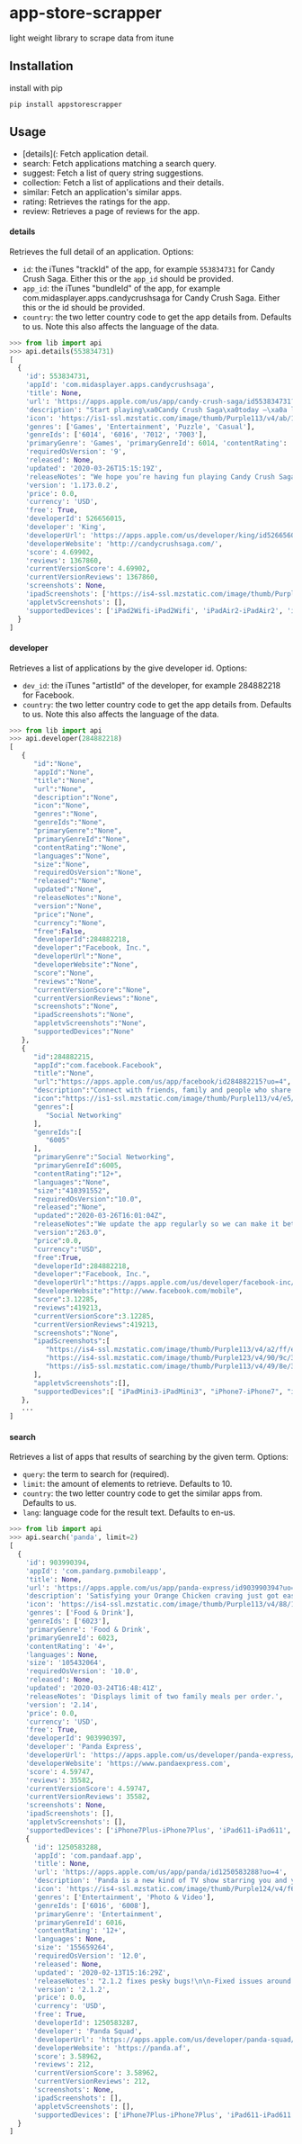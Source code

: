 # app-store-scrapper
light weight library to scrape data from itune

## Installation

install with pip

```pip install appstorescrapper```

## Usage

- [details](: Fetch application detail.
- search: Fetch applications matching a search query.
- suggest: Fetch a list of query string suggestions.
- collection: Fetch a list of applications and their details.
- similar: Fetch an application's similar apps.
- rating: Retrieves the ratings for the app.
- review: Retrieves a page of reviews for the app.

#### details

Retrieves the full detail of an application. Options:

  - ```id```: the iTunes "trackId" of the app, for example ```553834731``` for Candy Crush Saga. Either this or the ```app_id``` should be provided.
  - ```app_id```: the iTunes "bundleId" of the app, for example com.midasplayer.apps.candycrushsaga for Candy Crush Saga. Either this or the id should be provided.
  - ```country```: the two letter country code to get the app details from. Defaults to us. Note this also affects the language of the data.
  
```python
>>> from lib import api
>>> api.details(553834731)
[
  {
    'id': 553834731,
    'appId': 'com.midasplayer.apps.candycrushsaga',
    'title': None,
    'url': 'https://apps.apple.com/us/app/candy-crush-saga/id553834731?uo=4',
    'description': "Start playing\xa0Candy Crush Saga\xa0today –\xa0a legendary\xa0puzzle game\xa0loved by millions of players around the world.\n\nWith over a trillion\xa0levels\xa0played, this\xa0sweet\xa0match 3\xa0puzzle game\xa0is one of the most\xa0popular\xa0mobile\xa0games\xa0of all time!\n\nSwitch and match Candies in this\xa0tasty\xa0puzzle\xa0adventure\xa0to progress to the next level for that sweet winning feeling! Solve\xa0puzzles\xa0with quick thinking and smart moves, and be rewarded with delicious rainbow-colored cascades and tasty candy combos!\n\nPlan your moves by\xa0matching 3\xa0or more candies in a row, using boosters wisely in order to overcome those extra sticky\xa0puzzles!\xa0Blast\xa0the chocolate and collect\xa0sweet\xa0candy\xa0across thousands of\xa0levels,\xa0guaranteed to have you craving more!\n\nCandy Crush Saga features:\n\nTHE GAME THAT KEEPS YOU CRAVING MORE\nThousands of the\xa0best levels\xa0and\xa0puzzles\xa0in the\xa0Candy\xa0Kingdom and with more added every 2 weeks your sugar fix is never far away!\xa0\n\nMANY WAYS TO WIN REWARDS\nCheck back daily and spin the Daily Booster Wheel to receive\xa0free\xa0tasty rewards, and take part in time limited challenges to earn\xa0boosters\xa0to help you\xa0level\xa0up!\xa0\n\n\xa0VARIETY OF SUGAR-COATED CHALLENGES\nSweet ways to play:\xa0Game\xa0modes including Target Score, Clear the Jelly, Collect the Ingredients and Order Mode\n\nPLAY ALONE OR WITH FRIENDS\nGet to the\xa0top\xa0of the leaderboard events and compare scores with\xa0friends\xa0and competitors!\n\nLevels\xa0range from\xa0easy\xa0to\xa0hard\xa0for all\xa0adults\xa0to enjoy – accessible on-the-go,\xa0offline\xa0and\xa0online.\nIt's easy to sync the\xa0game\xa0between devices and unlock full game features when connected to the Internet or\xa0Wifi.\nFollow us to get news and updates; facebook.com/CandyCrushSaga, Twitter @CandyCrushSaga, Youtube\xa0https://www.youtube.com/user/CandyCrushOfficial\nVisit\xa0https://community.king.com/en/candy-crush-saga\xa0to access the Community and competitions!\nCandy Crush Saga\xa0is completely\xa0free\xa0to play but some optional in-game items will require payment.\nYou can turn off the payment feature by disabling in-app purchases in your device’s settings.\nBy downloading this\xa0game\xa0you are agreeing to our terms of service;\xa0http://about.king.com/consumer-terms/terms\n\nDo not sell my data: King shares your personal information with advertising partners to personalize ads. Learn more at https://king.com/privacyPolicy.  If you wish to exercise your Do Not Sell My Data rights, you can do so by contacting us via the in game help centre or by going to https://soporto.king.com/\n\nHave fun playing\xa0Candy Crush Saga\xa0the sweetest\xa0match 3\xa0puzzle game\xa0around!\xa0\nIf you enjoy playing\xa0Candy Crush Saga, you may also enjoy its sister\xa0puzzle games;\xa0Candy Crush\xa0Soda\xa0Saga, Candy Crush\xa0Jelly\xa0Saga\xa0and\xa0Candy Crush\xa0Friends\xa0Saga!",
    'icon': 'https://is1-ssl.mzstatic.com/image/thumb/Purple113/v4/ab/1d/30/ab1d309c-e992-fde1-dd24-a05a536122be/source/512x512bb.jpg',
    'genres': ['Games', 'Entertainment', 'Puzzle', 'Casual'],
    'genreIds': ['6014', '6016', '7012', '7003'],
    'primaryGenre': 'Games', 'primaryGenreId': 6014, 'contentRating': '4+', 'languages': None, 'size': '274406400', 
    'requiredOsVersion': '9',
    'released': None,
    'updated': '2020-03-26T15:15:19Z',
    'releaseNotes': "We hope you’re having fun playing Candy Crush Saga! We update the game every week so don't forget to download the latest version to get all the sweet new features and levels!\n\nNew to the game? Don’t be shy, join the fun! \n\nComing back after a break? About time! \n\nLet’s play!",
    'version': '1.173.0.2',
    'price': 0.0,
    'currency': 'USD',
    'free': True,
    'developerId': 526656015,
    'developer': 'King',
    'developerUrl': 'https://apps.apple.com/us/developer/king/id526656015?uo=4',
    'developerWebsite': 'http://candycrushsaga.com/',
    'score': 4.69902,
    'reviews': 1367860,
    'currentVersionScore': 4.69902,
    'currentVersionReviews': 1367860,
    'screenshots': None,
    'ipadScreenshots': ['https://is4-ssl.mzstatic.com/image/thumb/Purple123/v4/cb/2b/fb/cb2bfb5d-3fa6-7b4a-34f6-dd436f81a4f9/pr_source.jpg/552x414bb.jpg', 'https://is5-ssl.mzstatic.com/image/thumb/Purple123/v4/2b/01/1a/2b011aa9-0593-a782-977d-ebf83c1a0216/pr_source.jpg/552x414bb.jpg', 'https://is5-ssl.mzstatic.com/image/thumb/Purple123/v4/bc/ee/e6/bceee65a-1043-6c41-03fb-774a7e19bdeb/pr_source.jpg/552x414bb.jpg', 'https://is5-ssl.mzstatic.com/image/thumb/Purple113/v4/d8/f8/55/d8f85583-f48d-59a7-db54-96b0407f7108/pr_source.jpg/552x414bb.jpg', 'https://is5-ssl.mzstatic.com/image/thumb/Purple113/v4/cb/51/d1/cb51d12d-e118-ae59-c36d-63ac0bae1faa/pr_source.jpg/552x414bb.jpg', 'https://is5-ssl.mzstatic.com/image/thumb/Purple113/v4/56/77/c2/5677c21d-6222-87f9-f052-8686607acd21/mzl.zdiinuds.jpg/552x414bb.jpg'],
    'appletvScreenshots': [],
    'supportedDevices': ['iPad2Wifi-iPad2Wifi', 'iPadAir2-iPadAir2', 'iPadMiniRetinaCellular-iPadMiniRetinaCellular', 'iPadAir2Cellular-iPadAir2Cellular', 'iPhone11ProMax-iPhone11ProMax', 'iPad878-iPad878', 'iPodTouchSeventhGen-iPodTouchSeventhGen', 'iPadMini-iPadMini', 'iPad73-iPad73', 'iPodTouchFifthGen-iPodTouchFifthGen', 'iPhone6sPlus-iPhone6sPlus', 'iPad834-iPad834', 'iPadMini3Cellular-iPadMini3Cellular', 'iPadPro97-iPadPro97', 'iPadThirdGen-iPadThirdGen', 'iPadProCellular-iPadProCellular', 'iPadAir-iPadAir', 'iPhoneSE-iPhoneSE', 'iPadMini4G-iPadMini4G', 'iPhone5c-iPhone5c', 'iPadAir3-iPadAir3', 'iPhone8-iPhone8', 'iPadMini4Cellular-iPadMini4Cellular', 'iPhone7-iPhone7', 'iPhoneXR-iPhoneXR', 'iPadAir3Cellular-iPadAir3Cellular', 'iPad856-iPad856', 'iPhone11Pro-iPhone11Pro', 'iPhone5-iPhone5', 'iPhone11-iPhone11', 'iPadPro97Cellular-iPadPro97Cellular', 'iPad75-iPad75', 'iPhoneXSMax-iPhoneXSMax', 'iPhone5s-iPhone5s', 'iPhone7Plus-iPhone7Plus', 'iPadMini3-iPadMini3', 'iPhone4S-iPhone4S', 'iPadSeventhGenCellular-iPadSeventhGenCellular', 'iPadFourthGen-iPadFourthGen', 'iPadFourthGen4G-iPadFourthGen4G', 'iPhone8Plus-iPhone8Plus', 'iPad23G-iPad23G', 'iPadMini5-iPadMini5', 'iPad71-iPad71', 'iPhoneX-iPhoneX', 'iPadMini4-iPadMini4', 'iPodTouchSixthGen-iPodTouchSixthGen', 'iPad74-iPad74', 'iPhoneXS-iPhoneXS', 'iPad812-iPad812', 'iPadPro-iPadPro', 'iPadMini5Cellular-iPadMini5Cellular', 'iPadThirdGen4G-iPadThirdGen4G', 'iPadAirCellular-iPadAirCellular', 'iPhone6s-iPhone6s', 'iPadSeventhGen-iPadSeventhGen', 'iPad72-iPad72', 'iPhone6-iPhone6', 'iPhone6Plus-iPhone6Plus', 'iPad612-iPad612', 'iPadMiniRetina-iPadMiniRetina', 'iPad611-iPad611', 'iPad76-iPad76']
  }
]
```

#### developer

Retrieves a list of applications by the give developer id. Options:

  - ```dev_id```: the iTunes "artistId" of the developer, for example 284882218 for Facebook.
  - ```country```: the two letter country code to get the app details from. Defaults to us. Note this also affects the language of the data.
  
```python
>>> from lib import api
>>> api.developer(284882218)
[
   {
      "id":"None",
      "appId":"None",
      "title":"None",
      "url":"None",
      "description":"None",
      "icon":"None",
      "genres":"None",
      "genreIds":"None",
      "primaryGenre":"None",
      "primaryGenreId":"None",
      "contentRating":"None",
      "languages":"None",
      "size":"None",
      "requiredOsVersion":"None",
      "released":"None",
      "updated":"None",
      "releaseNotes":"None",
      "version":"None",
      "price":"None",
      "currency":"None",
      "free":False,
      "developerId":284882218,
      "developer":"Facebook, Inc.",
      "developerUrl":"None",
      "developerWebsite":"None",
      "score":"None",
      "reviews":"None",
      "currentVersionScore":"None",
      "currentVersionReviews":"None",
      "screenshots":"None",
      "ipadScreenshots":"None",
      "appletvScreenshots":"None",
      "supportedDevices":"None"
   },
   {
      "id":284882215,
      "appId":"com.facebook.Facebook",
      "title":"None",
      "url":"https://apps.apple.com/us/app/facebook/id284882215?uo=4",
      "description":"Connect with friends, family and people who share the same interests as you. Communicate privately, watch your favorite content, buy and sell items or just spend time with your community. On Facebook, keeping up with the people who matter most is easy. Discover, enjoy and do more together.\n  \nStay up to date with your loved ones:\n  • Share what's on your mind, announce major life events through posts and celebrate the everyday moments with Stories.\n  • Express yourself through your profile and posts, watch, react, interact and stay in touch with your friends, throughout\n  the day.\n\nConnect with people who share your interests with Groups:\n  • With tens of millions of groups, you'll find something for all your interests and discover more groups relevant to you.\n  • Use the Groups tab as a hub to quickly access all your groups content. Find relevant groups based on your interests with the new discovery tool and recommendations.\n\nBecome more involved with your community:\n  • Discover events happening near you, businesses to support, local groups and activities to be part of.\n  • Check out local recommendations from your friends, then coordinate with them and make plans to get together.\n  • Raise funds for a cause that’s important to you, mentor someone who wants help achieving their goals and, in the event of a local crisis, connect with other people to find or give supplies, food or shelter.\n\nEnjoy entertainment together with Watch:\n  • Discover all kinds of content from original shows to creators to trending videos in topics like beauty, sports, and entertainment.\n  • Join conversations, share with others, interact with viewers and creators and watch together like never before.\n\nBuy and sell with Marketplace:\n  • Whether it's an everyday or one-of-a-kind item, you can discover everything from household items to your next car or apartment on Marketplace.\n  • List your own item for sale and conveniently communicate with buyers and sellers through Messenger \n\nRead our Data Use Policy, Terms and other important info in the legal section of our App Store description. \n\nContinued use of GPS running in the background can dramatically decrease battery life. Facebook doesn't run GPS in the background unless you give us permission by turning on optional features that require this.",
      "icon":"https://is1-ssl.mzstatic.com/image/thumb/Purple113/v4/e5/d6/79/e5d6794b-09ca-5c9d-3e26-72229f41775c/source/512x512bb.jpg",
      "genres":[
         "Social Networking"
      ],
      "genreIds":[
         "6005"
      ],
      "primaryGenre":"Social Networking",
      "primaryGenreId":6005,
      "contentRating":"12+",
      "languages":"None",
      "size":"410391552",
      "requiredOsVersion":"10.0",
      "released":"None",
      "updated":"2020-03-26T16:01:04Z",
      "releaseNotes":"We update the app regularly so we can make it better for you. Get the latest version for all of the available Facebook features. This version includes several bug fixes and performance improvements.",
      "version":"263.0",
      "price":0.0,
      "currency":"USD",
      "free":True,
      "developerId":284882218,
      "developer":"Facebook, Inc.",
      "developerUrl":"https://apps.apple.com/us/developer/facebook-inc/id284882218?uo=4",
      "developerWebsite":"http://www.facebook.com/mobile",
      "score":3.12285,
      "reviews":419213,
      "currentVersionScore":3.12285,
      "currentVersionReviews":419213,
      "screenshots":"None",
      "ipadScreenshots":[
         "https://is4-ssl.mzstatic.com/image/thumb/Purple113/v4/a2/ff/e2/a2ffe2cd-22f0-fdd9-0dbb-58a3d5bc1c23/mzl.ghlgunye.png/576x768bb.png",
         "https://is4-ssl.mzstatic.com/image/thumb/Purple123/v4/90/9c/36/909c363a-a230-f747-1e6d-bda15a1f19c3/mzl.ouqckawq.png/552x414bb.png",
         "https://is5-ssl.mzstatic.com/image/thumb/Purple113/v4/49/8e/3f/498e3fa7-19e9-93df-e5ba-8c549747a921/mzl.xbivmonc.png/576x768bb.png"
      ],
      "appletvScreenshots":[],
      "supportedDevices":[ "iPadMini3-iPadMini3", "iPhone7-iPhone7", "iPad76-iPad76", "iPadFourthGen4G-iPadFourthGen4G", "iPadMiniRetina-iPadMiniRetina", "iPad878-iPad878", "iPadAir2-iPadAir2", "iPadPro-iPadPro", "iPad75-iPad75", "iPhone6s-iPhone6s", "iPhoneX-iPhoneX", "iPhone6-iPhone6", "iPhoneXR-iPhoneXR", "iPhone5-iPhone5", "iPadMini4-iPadMini4", "iPadSeventhGen-iPadSeventhGen", "iPadAir2Cellular-iPadAir2Cellular", "iPhoneSE-iPhoneSE", "iPadMini4Cellular-iPadMini4Cellular", "iPad611-iPad611", "iPad856-iPad856", "iPhoneXSMax-iPhoneXSMax", "Watch4-Watch4", "iPodTouchSixthGen-iPodTouchSixthGen", "iPadFourthGen-iPadFourthGen", "iPhoneXS-iPhoneXS", "Watch5-Watch5", "iPadProCellular-iPadProCellular", "iPhone11-iPhone11", "iPhone6sPlus-iPhone6sPlus", "iPadAirCellular-iPadAirCellular", "iPhone11ProMax-iPhone11ProMax", "iPad812-iPad812", "iPad72-iPad72", "iPad834-iPad834", "iPadMini5Cellular-iPadMini5Cellular", "iPadAir3Cellular-iPadAir3Cellular", "iPad612-iPad612", "iPhone8-iPhone8", "iPadPro97-iPadPro97", "iPadMini5-iPadMini5", "iPhone8Plus-iPhone8Plus", "iPhone5s-iPhone5s", "iPad73-iPad73", "iPhone5c-iPhone5c", "iPad71-iPad71", "iPadAir3-iPadAir3","iPhone11Pro-iPhone11Pro", "iPhone7Plus-iPhone7Plus", "iPodTouchSeventhGen-iPodTouchSeventhGen", "iPadMini3Cellular-iPadMini3Cellular", "iPadSeventhGenCellular-iPadSeventhGenCellular", "iPadPro97Cellular-iPadPro97Cellular", "iPhone6Plus-iPhone6Plus", "iPadMiniRetinaCellular-iPadMiniRetinaCellular", "iPad74-iPad74", "iPadAir-iPadAir"]
   },
   ...
]
```

#### search

Retrieves a list of apps that results of searching by the given term. Options:

- ```query```: the term to search for (required).
- ```limit```: the amount of elements to retrieve. Defaults to 10.
- ```country```: the two letter country code to get the similar apps from. Defaults to us.
- ```lang```: language code for the result text. Defaults to en-us.

```python
>>> from lib import api
>>> api.search('panda', limit=2)
[
  {
    'id': 903990394,
    'appId': 'com.pandarg.pxmobileapp',
    'title': None,
    'url': 'https://apps.apple.com/us/app/panda-express/id903990394?uo=4',
    'description': 'Satisfying your Orange Chicken craving just got easier with the new Panda Express app. Order ahead, find your nearest location and set your preferences. Bonus: Running late? Just let us know through the app and your order will be hot when you’re ready for it.',
    'icon': 'https://is4-ssl.mzstatic.com/image/thumb/Purple113/v4/88/1d/a3/881da39f-1bd2-4773-9762-ece2791ef62b/source/512x512bb.jpg',
    'genres': ['Food & Drink'],
    'genreIds': ['6023'],
    'primaryGenre': 'Food & Drink',
    'primaryGenreId': 6023,
    'contentRating': '4+',
    'languages': None,
    'size': '105432064',
    'requiredOsVersion': '10.0',
    'released': None,
    'updated': '2020-03-24T16:48:41Z',
    'releaseNotes': 'Displays limit of two family meals per order.',
    'version': '2.14',
    'price': 0.0,
    'currency': 'USD',
    'free': True,
    'developerId': 903990397,
    'developer': 'Panda Express',
    'developerUrl': 'https://apps.apple.com/us/developer/panda-express/id903990397?uo=4',
    'developerWebsite': 'https://www.pandaexpress.com',
    'score': 4.59747,
    'reviews': 35582,
    'currentVersionScore': 4.59747,
    'currentVersionReviews': 35582,
    'screenshots': None,
    'ipadScreenshots': [],
    'appletvScreenshots': [],
    'supportedDevices': ['iPhone7Plus-iPhone7Plus', 'iPad611-iPad611', 'iPadMini4Cellular-iPadMini4Cellular', 'iPad72-iPad72', 'iPad74-iPad74', 'iPadAir3-iPadAir3', 'iPhoneXSMax-iPhoneXSMax', 'iPadPro97Cellular-iPadPro97Cellular', 'iPhone5s-iPhone5s', 'iPad71-iPad71', 'iPadAir2Cellular-iPadAir2Cellular', 'iPad856-iPad856', 'iPadMini5-iPadMini5', 'iPhone5c-iPhone5c', 'iPadFourthGen4G-iPadFourthGen4G', 'iPadMini3Cellular-iPadMini3Cellular', 'iPadMini3-iPadMini3', 'iPhoneSE-iPhoneSE', 'iPhoneXR-iPhoneXR', 'iPadProCellular-iPadProCellular', 'iPadFourthGen-iPadFourthGen', 'iPadAir3Cellular-iPadAir3Cellular', 'iPhone11-iPhone11', 'iPad76-iPad76', 'iPad612-iPad612', 'iPadPro-iPadPro', 'iPodTouchSixthGen-iPodTouchSixthGen', 'iPad834-iPad834', 'iPad75-iPad75', 'iPadSeventhGenCellular-iPadSeventhGenCellular', 'iPadSeventhGen-iPadSeventhGen', 'iPadAir2-iPadAir2', 'iPadMini5Cellular-iPadMini5Cellular', 'iPhone5-iPhone5', 'iPad878-iPad878', 'iPad73-iPad73', 'iPhone6Plus-iPhone6Plus', 'iPadPro97-iPadPro97', 'iPadMiniRetina-iPadMiniRetina', 'iPhone11ProMax-iPhone11ProMax', 'iPodTouchSeventhGen-iPodTouchSeventhGen', 'iPhoneXS-iPhoneXS', 'iPhone6s-iPhone6s', 'iPhone8Plus-iPhone8Plus', 'iPhone8-iPhone8', 'iPhone6-iPhone6', 'iPadAirCellular-iPadAirCellular', 'iPhone6sPlus-iPhone6sPlus', 'iPadMiniRetinaCellular-iPadMiniRetinaCellular', 'iPhone11Pro-iPhone11Pro', 'iPhoneX-iPhoneX', 'iPadAir-iPadAir', 'iPhone7-iPhone7', 'iPadMini4-iPadMini4', 'iPad812-iPad812']},
    {
      'id': 1250583288,
      'appId': 'com.pandaaf.app',
      'title': None,
      'url': 'https://apps.apple.com/us/app/panda/id1250583288?uo=4',
      'description': 'Panda is a new kind of TV show starring you and your friends. Record and watch new episodes together each week until the season is over.\n\nCreate an avatar, invite friends, record scenes, and start watching your show now!\n\nNeed help?\nReach out to us anytime on Twitter @pandastartup or feedback@panda.af',
      'icon': 'https://is4-ssl.mzstatic.com/image/thumb/Purple124/v4/f6/40/5a/f6405a90-f8e0-80ce-2490-4d2f48d77dff/source/512x512bb.jpg',
      'genres': ['Entertainment', 'Photo & Video'],
      'genreIds': ['6016', '6008'],
      'primaryGenre': 'Entertainment',
      'primaryGenreId': 6016,
      'contentRating': '12+',
      'languages': None,
      'size': '155659264',
      'requiredOsVersion': '12.0',
      'released': None,
      'updated': '2020-02-13T15:16:29Z',
      'releaseNotes': "2.1.2 fixes pesky bugs!\n\n-Fixed issues around downloading episodes \n-Fixed characters not loading into scenes at times\n-Fixed bugs around account creation\n-Fixed various bugs around sending and receiving invites\n-Fixed audio playing out of speakers when using AirPods\n-Fixed the disappearing progress bar bug\n-Reshooting your lines is a smoother process now\n-There is now the ability to download videos! Easier to share your best moments (and more to come soon)\n\nLong video processing times are being fixed in the following update.\n\nWe've got a ton more fixes and features coming soon.\n\nStay tuned for new episodes every friday!",
      'version': '2.1.2',
      'price': 0.0,
      'currency': 'USD',
      'free': True,
      'developerId': 1250583287,
      'developer': 'Panda Squad',
      'developerUrl': 'https://apps.apple.com/us/developer/panda-squad/id1250583287?uo=4',
      'developerWebsite': 'https://panda.af',
      'score': 3.58962,
      'reviews': 212,
      'currentVersionScore': 3.58962,
      'currentVersionReviews': 212,
      'screenshots': None,
      'ipadScreenshots': [],
      'appletvScreenshots': [],
      'supportedDevices': ['iPhone7Plus-iPhone7Plus', 'iPad611-iPad611', 'iPadMini4Cellular-iPadMini4Cellular', 'iPad72-iPad72', 'iPad74-iPad74', 'iPadAir3-iPadAir3', 'iPhoneXSMax-iPhoneXSMax', 'iPadPro97Cellular-iPadPro97Cellular', 'iPhone5s-iPhone5s', 'iPad71-iPad71', 'iPadAir2Cellular-iPadAir2Cellular', 'iPad856-iPad856', 'iPadMini5-iPadMini5', 'iPadMini3Cellular-iPadMini3Cellular', 'iPadMini3-iPadMini3', 'iPhoneSE-iPhoneSE', 'iPhoneXR-iPhoneXR', 'iPadProCellular-iPadProCellular', 'iPadAir3Cellular-iPadAir3Cellular', 'iPhone11-iPhone11', 'iPad76-iPad76', 'iPad612-iPad612', 'iPadPro-iPadPro', 'iPodTouchSixthGen-iPodTouchSixthGen', 'iPad834-iPad834', 'iPad75-iPad75', 'iPadSeventhGenCellular-iPadSeventhGenCellular', 'iPadSeventhGen-iPadSeventhGen', 'iPadAir2-iPadAir2', 'iPadMini5Cellular-iPadMini5Cellular', 'iPad878-iPad878', 'iPad73-iPad73', 'iPhone6Plus-iPhone6Plus', 'iPadPro97-iPadPro97', 'iPadMiniRetina-iPadMiniRetina', 'iPhone11ProMax-iPhone11ProMax', 'iPodTouchSeventhGen-iPodTouchSeventhGen', 'iPhoneXS-iPhoneXS', 'iPhone6s-iPhone6s', 'iPhone8Plus-iPhone8Plus', 'iPhone8-iPhone8', 'iPhone6-iPhone6', 'iPadAirCellular-iPadAirCellular', 'iPhone6sPlus-iPhone6sPlus', 'iPadMiniRetinaCellular-iPadMiniRetinaCellular', 'iPhone11Pro-iPhone11Pro', 'iPhoneX-iPhoneX', 'iPadAir-iPadAir', 'iPhone7-iPhone7', 'iPadMini4-iPadMini4', 'iPad812-iPad812']
  }
]
```


